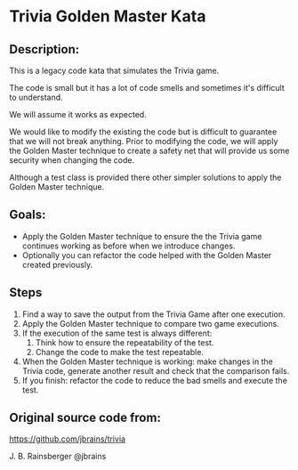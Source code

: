 # Trivia Golden Master Kata

## Description:
This is a legacy code kata that simulates the Trivia game.

The code is small but it has a lot of code smells and sometimes it's difficult to understand.

We will assume it works as expected.

We would like to modify the existing the code but is difficult to guarantee that we will not break anything. 
Prior to modifying the code, we will apply the Golden Master technique to create a safety net that will provide us some security when changing the code.


Although a test class is provided there other simpler solutions to apply the Golden Master technique.

## Goals:
- Apply the Golden Master technique to ensure the the Trivia game continues working as before when we introduce changes.
- Optionally you can refactor the code helped with the Golden Master created previously.

## Steps
1. Find a way to save the output from the Trivia Game after one execution.
2. Apply the Golden Master technique to compare two game executions.
3. If the execution of the same test is always different:
    1. Think how to ensure the repeatability of the test.
    2. Change the code to make the test repeatable.
4. When the Golden Master technique is working: make changes in the Trivia code, generate another result and check that the comparison fails.
5. If you finish: refactor the code to reduce the bad smells and execute the test.

## Original source code from:
https://github.com/jbrains/trivia

J. B. Rainsberger @jbrains


